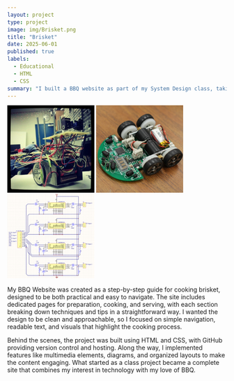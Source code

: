 ```yaml
---
layout: project
type: project
image: img/Brisket.png
title: "Brisket"
date: 2025-06-01
published: true
labels:
  - Educational
  - HTML
  - CSS
summary: "I built a BBQ website as part of my System Design class, taking the idea from concept to a working site. Starting with limited coding experience, I learned HTML, CSS, and GitHub version control while designing pages that cover brisket prep, cooking, and serving. Along the way I created diagrams, documented requirements, and overcame challenges with styling, file paths, and deployment. The project not only taught me technical skills but also gave me confidence in managing a full development cycle."
---
```


<div class="text-center p-4">
  <img width="200px" src="../img/micromouse/micromouse-robot.png" class="img-thumbnail" >
  <img width="200px" src="../img/micromouse/micromouse-robot-2.jpg" class="img-thumbnail" >
  <img width="200px" src="../img/micromouse/micromouse-circuit.png" class="img-thumbnail" >
</div>

My BBQ Website was created as a step-by-step guide for cooking brisket, designed to be both practical and easy to navigate. The site includes dedicated pages for preparation, cooking, and serving, with each section breaking down techniques and tips in a straightforward way. I wanted the design to be clean and approachable, so I focused on simple navigation, readable text, and visuals that highlight the cooking process.

Behind the scenes, the project was built using HTML and CSS, with GitHub providing version control and hosting. Along the way, I implemented features like multimedia elements, diagrams, and organized layouts to make the content engaging. What started as a class project became a complete site that combines my interest in technology with my love of BBQ.
